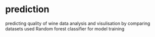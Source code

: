 # prediction
predicting quality of wine
data analysis and visulisation by comparing datasets
used Random forest classifier for model training 
